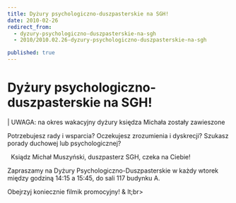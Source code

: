 ```yaml
---
title: Dyżury psychologiczno-duszpasterskie na SGH!
date: 2010-02-26
redirect_from: 
  - dyzury-psychologiczno-duszpasterskie-na-sgh
  - 2010/2010.02.26-dyzury-psychologiczno-duszpasterskie-na-sgh

published: true
---
```




# Dyżury psychologiczno-duszpasterskie na SGH!

<time></time>

| UWAGA:
na 
okres wakacyjny dyżury księdza Michała zostały zawieszone

Potrzebujesz rady i wsparcia?
Oczekujesz zrozumienia i dyskrecji?
Szukasz porady duchowej lub psychologicznej?

&nbsp;
Ksiądz Michał Muszyński, duszpasterz SGH, czeka na Ciebie!

Zapraszamy na Dyżury Psychologiczno-Duszpasterskie w każdy wtorek między godziną 14:15 a 15:45, do sali 117 budynku A.

Obejrzyj koniecznie filmik promocyjny!
&
lt;br>

<!--CONTENT FROM OLD SERVER (jos before 2013):  | UWAGA:
na okres wakacyjny dyżury księdza Michała zostały zawieszone

Potrzebujesz rady i wsparcia?
Oczekujesz zrozumienia i dyskrecji?
Szukasz porady duchowej lub psychologicznej?

&nbsp;
Ksiądz Michał Muszyński, duszpasterz SGH, czeka na Ciebie!

Zapraszamy na Dyżury Psychologiczno-Duszpasterskie w każdy wtorek między godziną 14:15 a 15:45, do sali 117 budynku A.

Obejrzyj koniecznie filmik promocyjny!

                                                                                          
-->

<!--{{json:{"created_date":"2010-02-26 14:35:47","publish_down":"0000-00-00 00:00:00","id":"879"}}}-->
